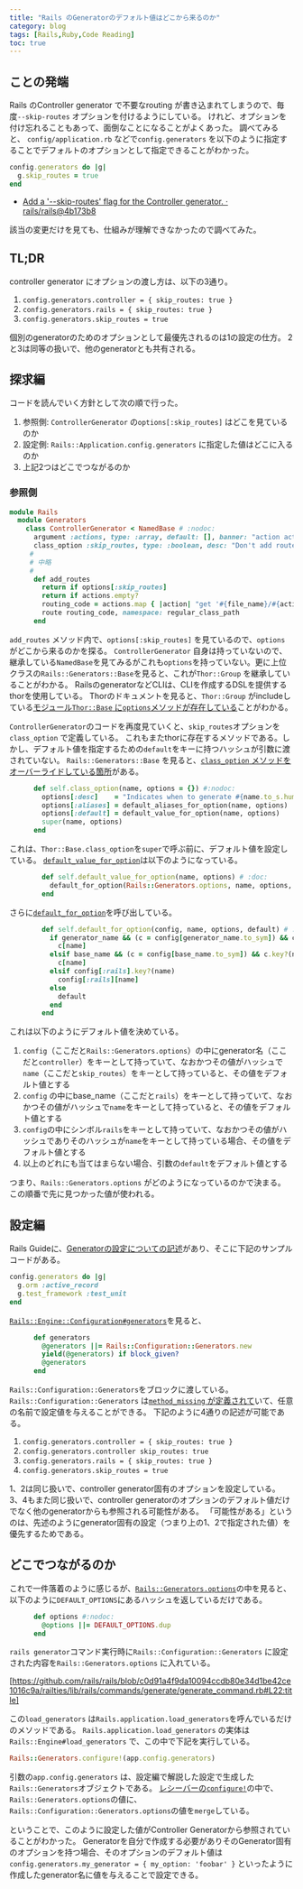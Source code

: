 ```yaml
---
title: "Rails のGeneratorのデフォルト値はどこから来るのか"
category: blog
tags: [Rails,Ruby,Code Reading]
toc: true
---
```



## ことの発端

Rails のController generator で不要なrouting が書き込まれてしまうので、毎度`--skip-routes` オプションを付けるようにしている。
けれど、オプションを付け忘れることもあって、面倒なことになることがよくあった。
調べてみると、 `config/application.rb` などで`config.generators` を以下のように指定することでデフォルトのオプションとして指定できることがわかった。

```ruby
config.generators do |g|
  g.skip_routes = true
end
```

- [Add a '--skip-routes' flag for the Controller generator. · rails/rails@4b173b8](https://github.com/rails/rails/commit/4b173b8ed90cb409c1cdfb922914b41b5e212cb6)

該当の変更だけを見ても、仕組みが理解できなかったので調べてみた。

## TL;DR

controller generator にオプションの渡し方は、以下の3通り。

1. `config.generators.controller = { skip_routes: true }`
2. `config.generators.rails = { skip_routes: true }`
3. `config.generators.skip_routes = true`

個別のgeneratorのためのオプションとして最優先されるのは1の設定の仕方。
2と3は同等の扱いで、他のgeneratorとも共有される。

## 探求編

コードを読んでいく方針として次の順で行った。

1. 参照側: `ControllerGenerator` の`options[:skip_routes]` はどこを見ているのか
2. 設定側: `Rails::Application.config.generators` に指定した値はどこに入るのか
3. 上記2つはどこでつながるのか

### 参照側

```ruby
module Rails
  module Generators
    class ControllerGenerator < NamedBase # :nodoc:
      argument :actions, type: :array, default: [], banner: "action action"
      class_option :skip_routes, type: :boolean, desc: "Don't add routes to config/routes.rb."
     #
     # 中略
     #
      def add_routes
        return if options[:skip_routes]
        return if actions.empty?
        routing_code = actions.map { |action| "get '#{file_name}/#{action}'" }.join("\n")
        route routing_code, namespace: regular_class_path
      end
```

`add_routes` メソッド内で、`options[:skip_routes]` を見ているので、`options` がどこから来るのかを探る。
`ControllerGenerator` 自身は持っていないので、継承している`NamedBase`を見てみるがこれも`options`を持っていない。更に上位クラスの`Rails::Generators::Base`を見ると、これが`Thor::Group` を継承していることがわかる。
RailsのgeneratorなどCLIは、CLIを作成するDSLを提供するthorを使用している。
Thorのドキュメントを見ると、`Thor::Group` がincludeしている[モジュール`Thor::Base` に`options`メソッドが存在している](https://rubydoc.info/github/wycats/thor/master/Thor%2FBase:options)ことがわかる。

`ControllerGenerator`のコードを再度見ていくと、`skip_routes`オプションを`class_option` で定義している。
これもまたthorに存在するメソッドである。しかし、デフォルト値を指定するための`default`をキーに持つハッシュが引数に渡されていない。
`Rails::Generators::Base` を見ると、[`class_option` メソッドをオーバーライドしている箇所](https://github.com/rails/rails/blob/157920aead96865e3135f496c09ace607d5620dc/railties/lib/rails/generators/base.rb#L207-L212)がある。

```ruby
      def self.class_option(name, options = {}) #:nodoc:
        options[:desc]    = "Indicates when to generate #{name.to_s.humanize.downcase}" unless options.key?(:desc)
        options[:aliases] = default_aliases_for_option(name, options)
        options[:default] = default_value_for_option(name, options)
        super(name, options)
      end
```

これは、`Thor::Base.class_option`を`super`で呼ぶ前に、デフォルト値を設定している。
[`default_value_for_option`](https://github.com/rails/rails/blob/157920aead96865e3135f496c09ace607d5620dc/railties/lib/rails/generators/base.rb#L344-L346)は以下のようになっている。

```ruby
        def self.default_value_for_option(name, options) # :doc:
          default_for_option(Rails::Generators.options, name, options, options[:default])
        end
```

さらに[`default_for_option`](https://github.com/rails/rails/blob/157920aead96865e3135f496c09ace607d5620dc/railties/lib/rails/generators/base.rb#L354-L365)を呼び出している。

```ruby
        def self.default_for_option(config, name, options, default) # :doc:
          if generator_name && (c = config[generator_name.to_sym]) && c.key?(name)
            c[name]
          elsif base_name && (c = config[base_name.to_sym]) && c.key?(name)
            c[name]
          elsif config[:rails].key?(name)
            config[:rails][name]
          else
            default
          end
        end
```

これは以下のようにデフォルト値を決めている。

1. `config`（ここだと`Rails::Generators.options`）の中にgenerator名（ここだと`controller`）をキーとして持っていて、なおかつその値がハッシュで`name`（ここだと`skip_routes`）をキーとして持っていると、その値をデフォルト値とする
2. `config` の中にbase_name（ここだと`rails`）をキーとして持っていて、なおかつその値がハッシュで`name`をキーとして持っていると、その値をデフォルト値とする
3. `config`の中にシンボル`rails`をキーとして持っていて、なおかつその値がハッシュでありそのハッシュが`name`をキーとして持っている場合、その値をデフォルト値とする
4. 以上のどれにも当てはまらない場合、引数の`default`をデフォルト値とする

つまり、`Rails::Generators.options` がどのようになっているのかで決まる。
この順番で先に見つかった値が使われる。

## 設定編

Rails Guideに、[Generatorの設定についての記述](https://guides.rubyonrails.org/configuring.html#configuring-generators)があり、そこに下記のサンプルコードがある。

```ruby
config.generators do |g|
  g.orm :active_record
  g.test_framework :test_unit
end
```

[`Rails::Engine::Configuration#generators`](https://github.com/rails/rails/blob/157920aead96865e3135f496c09ace607d5620dc/railties/lib/rails/engine/configuration.rb#L32-L36)を見ると、

```ruby
      def generators
        @generators ||= Rails::Configuration::Generators.new
        yield(@generators) if block_given?
        @generators
      end
```

`Rails::Configuration::Generators`をブロックに渡している。
`Rails::Configuration::Generators` は[`method_missing` が定義されて](https://github.com/rails/rails/blob/157920aead96865e3135f496c09ace607d5620dc/railties/lib/rails/configuration.rb#L110-L128)いて、任意の名前で設定値を与えることができる。
下記のように4通りの記述が可能である。

1. `config.generators.controller = { skip_routes: true }`
2. `config.generators.controller skip_routes: true`
3. `config.generators.rails = { skip_routes: true }`
4. `config.generators.skip_routes = true`

1、2は同じ扱いで、controller generator固有のオプションを設定している。
3、4もまた同じ扱いで、controller generatorのオプションのデフォルト値だけでなく他のgeneratorからも参照される可能性がある。
「可能性がある」というのは、先述のようにgenerator固有の設定（つまり上の1、2で指定された値）を優先するためである。

## どこでつながるのか

これで一件落着のように感じるが、[`Rails::Generators.options`](https://github.com/rails/rails/blob/157920aead96865e3135f496c09ace607d5620dc/railties/lib/rails/generators.rb#L94-L96)の中を見ると、以下のように`DEFAULT_OPTIONS`にあるハッシュを返しているだけである。

```ruby
      def options #:nodoc:
        @options ||= DEFAULT_OPTIONS.dup
      end
```

`rails generator`コマンド実行時に`Rails::Configuration::Generators` に設定された内容を`Rails::Generators.options` に入れている。

[https://github.com/rails/rails/blob/c0d91a4f9da10094ccdb80e34d1be42ce1016c9a/railties/lib/rails/commands/generate/generate_command.rb#L22:title]

この`load_generators` は`Rails.application.load_generators`を呼んでいるだけのメソッドである。
`Rails.application.load_generators` の実体は`Rails::Engine#load_generators` で、この中で下記を実行している。

```ruby
Rails::Generators.configure!(app.config.generators)
```

引数の`app.config.generators` は、設定編で解説した設定で生成した`Rails::Generators`オブジェクトである。
[レシーバーの`configure!`](https://github.com/rails/rails/blob/c0d91a4f9da10094ccdb80e34d1be42ce1016c9a/railties/lib/rails/generators.rb#L73-L82)の中で、`Rails::Generators.options`の値に、`Rails::Configuration::Generators.options`の値を`merge`している。

ということで、このように設定した値がController Generatorから参照されていることがわかった。
Generatorを自分で作成する必要がありそのGenerator固有のオプションを持つ場合、そのオプションのデフォルト値は`config.generators.my_generator = { my_option: 'foobar' }` といったように作成したgenerator名に値を与えることで設定できる。
